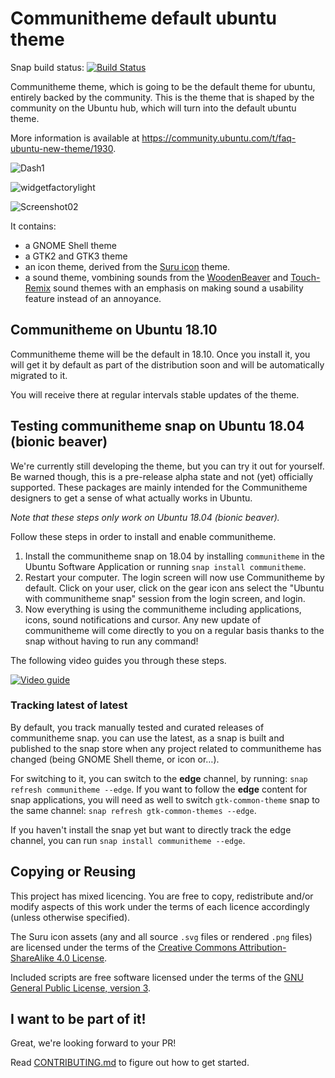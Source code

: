 # Communitheme default ubuntu theme

Snap build status: [![Build Status](https://travis-ci.org/ubuntu/communitheme.svg?branch=master)](https://travis-ci.org/ubuntu/communitheme)

Communitheme theme, which is going to be the default theme for ubuntu, entirely backed by the community.
This is the theme that is shaped by the community on the Ubuntu hub, which will turn into the default ubuntu theme.

More information is available at https://community.ubuntu.com/t/faq-ubuntu-new-theme/1930.

![Dash1](https://i.imgur.com/hC98wNU.png)

![widgetfactorylight](https://i.imgur.com/h1nKYKi.png)

![Screenshot02]()

It contains:
 * a GNOME Shell theme
 * a GTK2 and GTK3 theme
 * an icon theme, derived from the [Suru icon](https://snwh.org/suru) theme.
 * a sound theme, vombining sounds from the [WoodenBeaver](https://github.com/madsrh/WoodenBeaver) and [Touch-Remix](https://github.com/madsrh/TouchRemix) sound themes with an emphasis on making sound a usability feature instead of an annoyance.

## Communitheme on Ubuntu 18.10

Communitheme theme will be the default in 18.10. Once you install it, you will get it by default as part of the distribution soon and will be automatically migrated to it.

You will receive there at regular intervals stable updates of the theme.

## Testing communitheme snap on Ubuntu 18.04 (bionic beaver)

We're currently still developing the theme, but you can try it out for yourself. Be warned though, this is a pre-release alpha state and not (yet) officially supported. These packages are mainly intended for the Communitheme designers to get a sense of what actually works in Ubuntu.

*Note that these steps only work on Ubuntu 18.04 (bionic beaver).*

Follow these steps in order to install and enable communitheme.

1. Install the communitheme snap on 18.04 by installing `communitheme` in the Ubuntu Software Application or running `snap install communitheme`.
2. Restart your computer. The login screen will now use Communitheme by default. Click on your user, click on the gear icon ans select the "Ubuntu with communitheme snap" session from the login screen, and login.
3. Now everything is using the communitheme including applications, icons, sound notifications and cursor. Any new update of communitheme will come directly to you on a regular basis thanks to the snap without having to run any command!

<!--  TODO: uncomment this when communitheme-set-default is in the store.
If this is not the case, it can be due to your settings not being the default. You can reset them by installing the **communitheme-set-default** snap, via: `snap install communitheme-set-default --classic`.

Then, just run `sudo communitheme-set-default` in a terminal to reset the session. It will as well set it as default in the login screen at next reboot.

If you want to reset default login screen theme, you can run `sudo communitheme-set-default remove`.
-->

The following video guides you through these steps.

[![Video guide](https://img.youtube.com/vi/azlreXxAigY/0.jpg)](https://www.youtube.com/watch?v=azlreXxAigY)

### Tracking latest of latest

By default, you track manually tested and curated releases of communitheme snap. you can use the latest, as a snap is built
and published to the snap store when any project related to communitheme has changed (being GNOME Shell theme, or icon or…).

For switching to it, you can switch to the **edge** channel, by running: `snap refresh communitheme --edge`.
If you want to follow the **edge** content for snap applications, you will need as well to switch `gtk-common-theme` snap
to the same channel: `snap refresh gtk-common-themes --edge`.

If you haven't install the snap yet but want to directly track the edge channel, you can run `snap install communitheme --edge`.

## Copying or Reusing

This project has mixed licencing. You are free to copy, redistribute and/or modify aspects of this work under the terms of each licence accordingly (unless otherwise specified).

The Suru icon assets (any and all source `.svg` files or rendered `.png` files) are licensed under the terms of the [Creative Commons Attribution-ShareAlike 4.0 License](https://creativecommons.org/licenses/by-sa/4.0/).

Included scripts are free software licensed under the terms of the [GNU General Public License, version 3](https://www.gnu.org/licenses/gpl-3.0.txt).

## I want to be part of it!

Great, we're looking forward to your PR!

Read [CONTRIBUTING.md](./CONTRIBUTING.md) to figure out how to get started.
